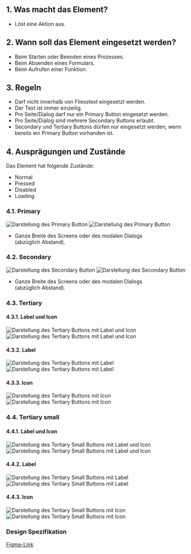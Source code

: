 ## 1. Was macht das Element?
*   Löst eine Aktion aus.

## 2. Wann soll das Element eingesetzt werden?
*   Beim Starten oder Beenden eines Prozesses.
*   Beim Absenden eines Formulars.
*   Beim Aufrufen einer Funktion.

## 3. Regeln
*   Darf nicht innerhalb von Fliesstext eingesetzt werden.
*   Der Text ist immer einzeilig.
*   Pro Seite/Dialog darf nur ein Primary Button eingesetzt werden.
*   Pro Seite/Dialog sind mehrere Secondary Buttons erlaubt.
*   Secondary und Tertiary Buttons dürfen nur eingesetzt werden, wenn bereits ein Primary Button vorhanden ist.

## 4. Ausprägungen und Zustände

<label class="switch" style="display:none"><input type="checkbox"><span class="slider round"></span></label>

Das Element hat folgende Zustände:
*   Normal
*   Pressed
*   Disabled
*   Loading

### 4.1. Primary
![Darstellung des Primary Button](https://raw.githubusercontent.com/sbb-design-systems/design-system-mobile-documentation/doku-update/documentation/button/images/Primary-light.png 'class: image light')
![Darstellung des Primary Button](https://raw.githubusercontent.com/sbb-design-systems/design-system-mobile-documentation/doku-update/documentation/button/images/Primary-light.png 'class: image dark hide')
*   Ganze Breite des Screens oder des modalen Dialogs (abzüglich Abstand).

### 4.2. Secondary
![Darstellung des Secondary Button](https://raw.githubusercontent.com/sbb-design-systems/design-system-mobile-documentation/doku-update/documentation/button/images/Secondary-light.png 'class: image light')
![Darstellung des Secondary Button](https://raw.githubusercontent.com/sbb-design-systems/design-system-mobile-documentation/doku-update/documentation/button/images/Secondary-dark.png 'class: image dark hide')
*   Ganze Breite des Screens oder des modalen Dialogs (abzüglich Abstand).

### 4.3. Tertiary
#### 4.3.1. Label und Icon
![Darstellung des Tertiary Buttons mit Label und Icon](https://raw.githubusercontent.com/sbb-design-systems/design-system-mobile-documentation/doku-update/documentation/button/images/Tertiary-label-and-icon-light.png 'class: image light')
![Darstellung des Tertiary Buttons mit Label und Icon](https://raw.githubusercontent.com/sbb-design-systems/design-system-mobile-documentation/doku-update/documentation/button/images/Tertiary-label-and-icon-dark.png 'class: image dark hide')

#### 4.3.2. Label
![Darstellung des Tertiary Buttons mit Label](https://raw.githubusercontent.com/sbb-design-systems/design-system-mobile-documentation/doku-update/documentation/button/images/Tertiary-label-light.png 'class: image light')
![Darstellung des Tertiary Buttons mit Label](https://raw.githubusercontent.com/sbb-design-systems/design-system-mobile-documentation/doku-update/documentation/button/images/Tertiary-label-dark.png 'class: image dark hide')

#### 4.3.3. Icon
![Darstellung des Tertiary Buttons mit Icon](https://raw.githubusercontent.com/sbb-design-systems/design-system-mobile-documentation/doku-update/documentation/button/images/Tertiary-icon-light.png 'class: image light')
![Darstellung des Tertiary Buttons mit Icon](https://raw.githubusercontent.com/sbb-design-systems/design-system-mobile-documentation/doku-update/documentation/button/images/Tertiary-icon-dark.png 'class: image dark hide')

### 4.4. Tertiary small
#### 4.4.1. Label und Icon
![Darstellung des Tertiary Small Buttons mit Label und Icon](https://raw.githubusercontent.com/sbb-design-systems/design-system-mobile-documentation/doku-update/documentation/button/images/Tertiary-small-label-and-icon-light.png 'class: image light')
![Darstellung des Tertiary Small Buttons mit Label und Icon](https://raw.githubusercontent.com/sbb-design-systems/design-system-mobile-documentation/doku-update/documentation/button/images/Tertiary-small-label-and-icon-dark.png 'class: image dark hide')

#### 4.4.2. Label
![Darstellung des Tertiary Small Buttons mit Label](https://raw.githubusercontent.com/sbb-design-systems/design-system-mobile-documentation/doku-update/documentation/button/images/Tertiary-small-label-light.png 'class: image light')
![Darstellung des Tertiary Small Buttons mit Label](https://raw.githubusercontent.com/sbb-design-systems/design-system-mobile-documentation/doku-update/documentation/button/images/Tertiary-small-label-dark.png 'class: image dark hide')

#### 4.4.3. Icon
![Darstellung des Tertiary Small Buttons mit Icon](https://raw.githubusercontent.com/sbb-design-systems/design-system-mobile-documentation/doku-update/documentation/button/images/Tertiary-small-icon-light.png 'class: image light')
![Darstellung des Tertiary Small Buttons mit Icon](https://raw.githubusercontent.com/sbb-design-systems/design-system-mobile-documentation/doku-update/documentation/button/images/Tertiary-small-icon-dark.png 'class: image dark hide')

### Design Spezifikation
[Figma-Link](https://www.figma.com/file/WOtLIam1xwrqcgnAITsEhV/Design-System-Mobile?node-id=2%3A429)